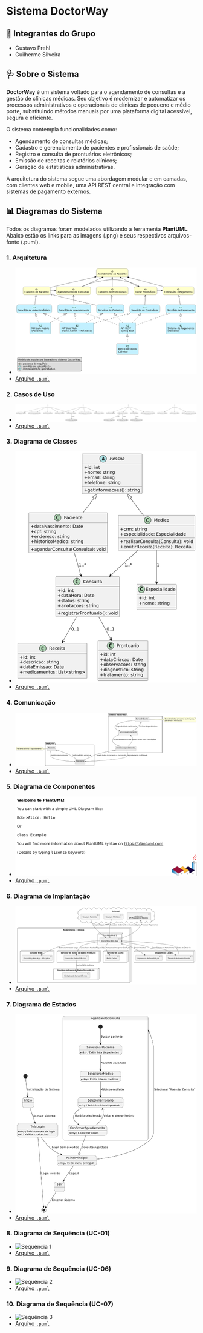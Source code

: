 # Sistema DoctorWay

## 👥 Integrantes do Grupo

- Gustavo Prehl
- Guilherme Silveira

## 🩺 Sobre o Sistema

**DoctorWay** é um sistema voltado para o agendamento de consultas e a gestão de clínicas médicas. Seu objetivo é modernizar e automatizar os processos administrativos e operacionais de clínicas de pequeno e médio porte, substituindo métodos manuais por uma plataforma digital acessível, segura e eficiente.

O sistema contempla funcionalidades como:

- Agendamento de consultas médicas;
- Cadastro e gerenciamento de pacientes e profissionais de saúde;
- Registro e consulta de prontuários eletrônicos;
- Emissão de receitas e relatórios clínicos;
- Geração de estatísticas administrativas.

A arquitetura do sistema segue uma abordagem modular e em camadas, com clientes web e mobile, uma API REST central e integração com sistemas de pagamento externos.

## 📊 Diagramas do Sistema

Todos os diagramas foram modelados utilizando a ferramenta **PlantUML**. Abaixo estão os links para as imagens (.png) e seus respectivos arquivos-fonte (.puml).

### 1. Arquitetura
- ![Arquitetura](./Projeto%20PlantUML%20API/plantuml_diagrams/Arquitetura%20-%20DoctorWay.png)
- [Arquivo `.puml`](./Projeto%20PlantUML%20API/plantuml_code/Arquitetura%20-%20DoctorWay.puml)

### 2. Casos de Uso
- ![Casos de Uso](./Projeto%20PlantUML%20API/plantuml_diagrams/Casos%20de%20uso%20-%20DoctorWay.png)
- [Arquivo `.puml`](./Projeto%20PlantUML%20API/plantuml_code/Casos%20de%20Uso%20-%20DoctorWay.puml)

### 3. Diagrama de Classes
- ![Classes](./Projeto%20PlantUML%20API/plantuml_diagrams/Classes%20-%20DoctorWay.png)
- [Arquivo `.puml`](./Projeto%20PlantUML%20API/plantuml_code/Classes%20-%20DoctorWay.puml)

### 4. Comunicação
- ![Comunicação](./Projeto%20PlantUML%20API/plantuml_diagrams/Comunicação%20-%20DoctorWay.png)
- [Arquivo `.puml`](./Projeto%20PlantUML%20API/plantuml_code/Comunicação%20-%20DoctorWay.puml)

### 5. Diagrama de Componentes
- ![Componentes](./Projeto%20PlantUML%20API/plantuml_diagrams/Diagrama%20de%20Componentes%20-%20DoctorWay.png)
- [Arquivo `.puml`](./Projeto%20PlantUML%20API/plantuml_code/Diagrama%20de%20Componentes.puml)

### 6. Diagrama de Implantação
- ![Implantação](./Projeto%20PlantUML%20API/plantuml_diagrams/Implantação%20-%20DoctorWay.png)
- [Arquivo `.puml`](./Projeto%20PlantUML%20API/plantuml_code/Implantação%20-%20DoctorWay.puml)

### 7. Diagrama de Estados
- ![Estados](./Projeto%20PlantUML%20API/plantuml_diagrams/Estados.png)
- [Arquivo `.puml`](./Projeto%20PlantUML%20API/plantuml_code/Estados%20-%20DoctorWay.puml)

### 8. Diagrama de Sequência (UC-01)
- ![Sequência 1](./Projeto%20PlantUML%20API/plantuml_diagrams/Diagrama%20de%20Sequência%20—%20UC-01.png)
- [Arquivo `.puml`](./Projeto%20PlantUML%20API/plantuml_code/Diagrama%20de%20Sequência%20—%20UC-01.puml)

### 9. Diagrama de Sequência (UC-06)
- ![Sequência 2](./Projeto%20PlantUML%20API/plantuml_diagrams/Diagrama%20de%20Sequência%20—%20UC-06.png)
- [Arquivo `.puml`](./Projeto%20PlantUML%20API/plantuml_code/Diagrama%20de%20Sequência%20—%20UC-06.puml)

### 10. Diagrama de Sequência (UC-07)
- ![Sequência 3](./Projeto%20PlantUML%20API/plantuml_diagrams/Diagrama%20de%20Sequência%20—%20UC-07.png)
- [Arquivo `.puml`](./Projeto%20PlantUML%20API/plantuml_code/Diagrama%20de%20Sequência%20—%20UC-07.puml)


